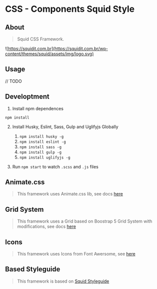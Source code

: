 # CSS - Components Squid Style

## About

> Squid CSS Framework.

![https://squidit.com.br](https://squidit.com.br/wp-content/themes/squid/assets/img/logo.svg)

## Usage

// TODO

## Developtment

1. Install npm dependences

`npm install`

2. Install Husky, Eslint, Sass, Gulp and Uglifyjs Globally
    1. `npm install husky -g`
    2. `npm install eslint -g`
    3. `npm install sass -g`
    4. `npm install gulp -g`
    5. `npm install uglifyjs -g`

3. Run `npm start` to watch `.scss` and `.js` files

## Animate.css

> This framework uses Animate.css lib, see docs [here](https://animate.style/)

## Grid System

> This framework uses a Grid based on Boostrap 5 Grid System with modifications, see docs [here](https://getbootstrap.com/docs/5.0/)

## Icons

> This framework uses Icons from Font Awersome, see [here](https://fontawesome.com/)

## Based Styleguide

> This framework is based on [Squid Styleguide](https://www.figma.com/file/jgIT00DpxPCgaFwxlN7BZv/PADRONIZA%C3%87%C3%83O?node-id=0%3A1)